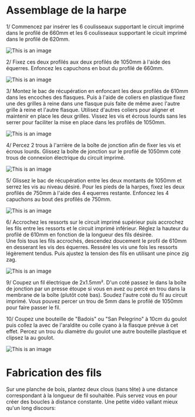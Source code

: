 # Assemblage de la harpe


1/ Commencez par insérer les 6 coulisseaux supportant le circuit imprimé dans le profilé de 660mm et les 6 coulisseaux supportant le cicuit imprimé dans le profilé de 620mm.

![This is an image](https://github.com/Ratamuse/Harpe/blob/main/Harpe%20ruches/Images/Harpe2.JPG)

2/ Fixez ces deux profilés aux deux profilés de 1050mm à l'aide des équerres.
   Enfoncez les capuchons en bout du profilé de 660mm. 

![This is an image](https://github.com/Ratamuse/Harpe/blob/main/Harpe%20ruches/Images/Harpe5.JPG)

3/ Montez le bac de récupération en enfoncant les deux profilés de 610mm dans les encoches des flasques. Puis à l'aide de coliers en plastique fixez une des grilles à reine dans une flasque puis faite de même avec l'autre grille à reine et l'autre flasque. Utilisez d'autres coliers pour aligner et maintenir en place les deux grilles.
   Vissez les vis et écrous lourds sans les serrer pour faciliter la mise en place dans les profilés de 1050mm. 
  
![This is an image](https://github.com/Ratamuse/Harpe/blob/main/Harpe%20ruches/Images/Harpe3.JPG)

4/ Percez 2 trous à l'arrière de la boîte de jonction afin de fixer les vis et écrous lourds. Glissez la boîte de jonction sur le profilé de 1050mm coté trous de connexion électrique du circuit imprimé.

![This is an image](https://github.com/Ratamuse/Harpe/blob/main/Harpe%20ruches/Images/Harpe9.JPG)  


5/ Glissez le bac de récupération entre les deux montants de 1050mm et serrez les vis au niveau désiré. 
   Pour les pieds de la harpes, fixez les deux profilés de 750mm à l'aide des 4 equerres restante. Enfoncez les 4 capuchons au bout des profilés de 750mm. 
 
![This is an image](https://github.com/Ratamuse/Harpe/blob/main/Harpe%20ruches/Images/Harpe4.JPG)  

6/ Accrochez les ressorts sur le circuit imprimé supérieur puis accrochez les fils entre les ressorts et le circuit imprimé inférieur. Réglez la hauteur du profilé de 610mm en fonction de la longueur des fils désirée.   
   Une fois tous les fils accrochés, descendez doucement le profil de 610mm en desserant les vis des équerres. Resséré les vis une fois les ressorts légèrement tendus. Puis ajustez la tension des fils en utilisant une pince zig zag.

![This is an image](https://github.com/Ratamuse/Harpe/blob/main/Harpe%20ruches/Images/Harpe6.JPG)

9/ Coupez un fil électrique de 2x1.5mm². D'un coté passez le dans la boîte de jonction par un presse étoupe si vous en avez ou percé en trou dans la membrane de la boîte (plutôt coté bas). Soudez l'autre coté du fil au circuit imprimé. Vous pouvez percer un trou de 5mm dans le profilé de 1050mm pour faire passer le fil. 

10/ Coupez une bouteille de "Badois" ou "San Pelegrino" à 10cm du goulot puis collez la avec de l'araldite ou colle cyano à la flasque prévue à cet effet. Percez un trou du diamètre du goulot une autre bouteille plastique et clipsez la au goulot.  

![This is an image](https://github.com/Ratamuse/Harpe/blob/main/Harpe%20ruches/Images/Harpe10.JPG)

# Fabrication des fils

Sur une planche de bois, plantez deux clous (sans tête) à une distance correspondant à la longueur de fil souhaitée. Puis servez vous en pour créer des boucles à distance constante. 
Une petite vidéo vallant mieux qu'un long discours:














